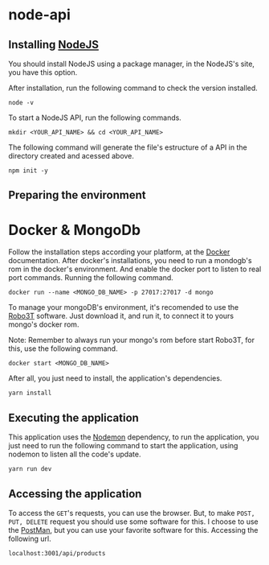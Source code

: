 # node-api

## Installing [NodeJS](https://nodejs.org/en/)

You should install NodeJS using a package manager, in the NodeJS's site, you have this option.

After installation, run the following command to check the version installed.

```
node -v
```

To start a NodeJS API, run the following commands.

```
mkdir <YOUR_API_NAME> && cd <YOUR_API_NAME>
```

The following command will generate the file's estructure of a API in the directory created and acessed above.

```
npm init -y
```

## Preparing the environment

# Docker & MongoDb

Follow the installation steps according your platform, at the [Docker](https://docs.docker.com/install/) documentation. After docker's installations, you need to run a mondogb's rom in the docker's environment. And enable the docker port to listen to real port commands. Running the following command.

```
docker run --name <MONGO_DB_NAME> -p 27017:27017 -d mongo
```

 To manage your mongoDB's environment, it's recomended to use the [Robo3T](https://robomongo.org/) software. Just download it, and run it, to connect it to yours mongo's docker rom.

 Note: Remember to always run your mongo's rom before start Robo3T, for this, use the following command.

 ```
 docker start <MONGO_DB_NAME>
 ```

 After all, you just need to install, the application's dependencies.

 ```
 yarn install
 ```

 ## Executing the application

 This application uses the [Nodemon](https://www.npmjs.com/package/nodemon) dependency, to run the application, you just need to run the following command to start the application, using nodemon to listen all the code's update.

 ```
 yarn run dev
 ```

 ## Accessing the application

 To access the ```GET```'s requests, you can use the browser. But, to make ```POST, PUT, DELETE``` request you should use some software for this. I choose to use the [PostMan](https://www.getpostman.com/), but you can use your favorite software for this. Accessing the following url.

 ```
 localhost:3001/api/products
 ```

